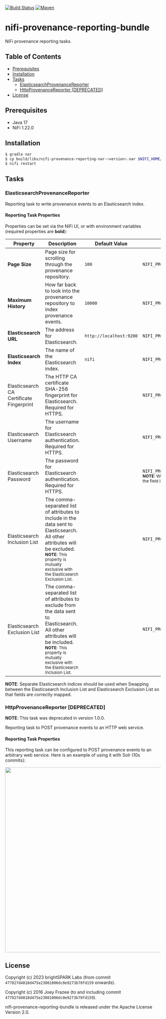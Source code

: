 [![Build Status](https://github.com/brightsparklabs/nifi-provenance-reporting-bundle/actions/workflows/test.yml/badge.svg)](https://github.com/brightsparklabs/nifi-provenance-reporting-bundle/actions/workflows/test.yml)
[![Maven](https://img.shields.io/maven-central/v/com.brightsparklabs/nifi-provenance-reporting-nar)](https://search.maven.org/artifact/com.brightsparklabs/nifi-provenance-reporting-nar)

# nifi-provenance-reporting-bundle

NiFi provenance reporting tasks.

## Table of Contents

- [Prerequisites](#prerequisites)
- [Installation](#installation)
- [Tasks](#tasks)
    - [ElasticsearchProvenanceReporter](#elasticsearchprovenancereporter)
    - [HttpProvenanceReporter [DEPRECATED]](#httpprovenancereporter-deprecated)
- [License](#license)

## Prerequisites

* Java 17
* NiFi 1.22.0

## Installation

```sh
$ gradle nar
$ cp build/libs/nifi-provenance-reporting-nar-<version>.nar $NIFI_HOME/lib
$ nifi restart
```

## Tasks

### ElasticsearchProvenanceReporter

Reporting task to write provenance events to an Elasticsearch index.

#### Reporting Task Properties

Properties can be set via the NiFi UI, or with environment variables (required properties are **bold**):

| Property                                 | Description                                                                                                                                                                                                                        | Default Value           | Environment Variable                                                                                                                                                                                      |
|------------------------------------------|------------------------------------------------------------------------------------------------------------------------------------------------------------------------------------------------------------------------------------|-------------------------|-----------------------------------------------------------------------------------------------------------------------------------------------------------------------------------------------------------|
| **Page Size**                            | Page size for scrolling through the provenance repository.                                                                                                                                                                         | `100`                   | `NIFI_PROVENANCE_REPORTING_PAGE_SIZE`                                                                                                                                                                     |
| **Maximum History**                      | How far back to look into the provenance repository to index provenance events.                                                                                                                                                    | `10000`                 | `NIFI_PROVENANCE_REPORTING_MAXIMUM_HISTORY`                                                                                                                                                               |
| **Elasticsearch URL**                    | The address for Elasticsearch.                                                                                                                                                                                                     | `http://localhost:9200` | `NIFI_PROVENANCE_REPORTING_ELASTICSEARCH_URL`                                                                                                                                                             |
| **Elasticsearch Index**                  | The name of the Elasticsearch index.                                                                                                                                                                                               | `nifi`                  | `NIFI_PROVENANCE_REPORTING_ELASTICSEARCH_INDEX`                                                                                                                                                           |
| Elasticsearch CA Certificate Fingerprint | The HTTP CA certificate SHA-256 fingerprint for Elasticsearch. Required for HTTPS.                                                                                                                                                 |                         | `NIFI_PROVENANCE_REPORTING_ELASTICSEARCH_CA_CERT_FINGERPRINT`                                                                                                                                             |
| Elasticsearch Username                   | The username for Elasticsearch authentication. Required for HTTPS.                                                                                                                                                                 |                         | `NIFI_PROVENANCE_REPORTING_ELASTICSEARCH_USERNAME`                                                                                                                                                        |
| Elasticsearch Password                   | The password for Elasticsearch authentication. Required for HTTPS.                                                                                                                                                                 |                         | `NIFI_PROVENANCE_REPORTING_ELASTICSEARCH_PASSWORD`<br/><sub>**NOTE**: When setting the Elasticsearch Password via environment variable, the field in the NiFi UI will still display 'No value set'.</sub> |
| Elasticsearch Inclusion List             | The comma-separated list of attributes to include in the data sent to Elasticsearch. All other attributes will be excluded. <br/><sub>**NOTE**: This property is mutually exclusive with the Elasticsearch Exclusion List.</sub>   |                         | `NIFI_PROVENANCE_REPORTING_ELASTICSEARCH_INCLUSION_LIST`                                                                                                                                                  |
| Elasticsearch Exclusion List             | The comma-separated list of attributes to exclude from the data sent to Elasticsearch. All other attributes will be included. <br/><sub>**NOTE**: This property is mutually exclusive with the Elasticsearch Inclusion List.</sub> |                         | `NIFI_PROVENANCE_REPORTING_ELASTICSEARCH_EXCLUSION_LIST`                                                                                                                                                  |

**NOTE**: Separate Elasticsearch indices should be used when Swapping between the Elasticsearch 
Inclusion List and Elasticsearch Exclusion List so that fields are correctly mapped.

### HttpProvenanceReporter [DEPRECATED]

**NOTE**: This task was deprecated in version 1.0.0.

Reporting task to POST provenance events to an HTTP web service.

#### Reporting Task Properties

This reporting task can be configured to POST provenance events to an arbitrary web service. Here is an example of using it with Solr (10s commits):

<img src="http_provenance_reporter_properties.png" width=600 />

## License

Copyright (c) 2023 brightSPARK Labs (from commit `477827d4818d475e23801006dc0e9273b70fd159`
onwards).

Copyright (c) 2016 Joey Frazee (to and including commit `477827d4818d475e23801006dc0e9273b70fd159`).

nifi-provenance-reporting-bundle is released under the Apache License Version 2.0.
